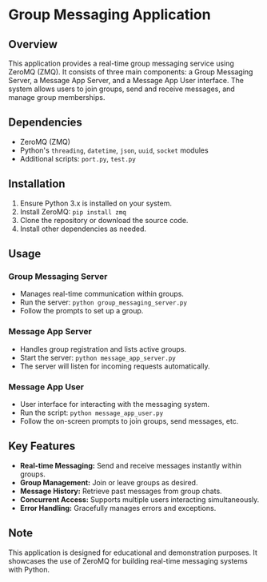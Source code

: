 # Group Messaging Application

## Overview
This application provides a real-time group messaging service using ZeroMQ (ZMQ). It consists of three main components: a Group Messaging Server, a Message App Server, and a Message App User interface. The system allows users to join groups, send and receive messages, and manage group memberships.

## Dependencies
- ZeroMQ (ZMQ)
- Python's `threading`, `datetime`, `json`, `uuid`, `socket` modules
- Additional scripts: `port.py`, `test.py`

## Installation
1. Ensure Python 3.x is installed on your system.
2. Install ZeroMQ: `pip install zmq`
3. Clone the repository or download the source code.
4. Install other dependencies as needed.

## Usage

### Group Messaging Server
- Manages real-time communication within groups.
- Run the server: `python group_messaging_server.py`
- Follow the prompts to set up a group.

### Message App Server
- Handles group registration and lists active groups.
- Start the server: `python message_app_server.py`
- The server will listen for incoming requests automatically.

### Message App User
- User interface for interacting with the messaging system.
- Run the script: `python message_app_user.py`
- Follow the on-screen prompts to join groups, send messages, etc.

## Key Features
- **Real-time Messaging:** Send and receive messages instantly within groups.
- **Group Management:** Join or leave groups as desired.
- **Message History:** Retrieve past messages from group chats.
- **Concurrent Access:** Supports multiple users interacting simultaneously.
- **Error Handling:** Gracefully manages errors and exceptions.

## Note
This application is designed for educational and demonstration purposes. It showcases the use of ZeroMQ for building real-time messaging systems with Python.
